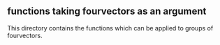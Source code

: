 ## functions taking fourvectors as an argument

This directory contains the functions which can be applied to groups of fourvectors.

